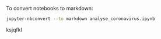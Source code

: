 

To convert notebooks to markdown:

``` bash
jupyter-nbconvert --to markdown analyse_coronavirus.ipynb 
```

ksjqfkl